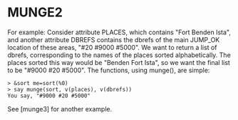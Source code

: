 # MUNGE2
  For example: Consider attribute PLACES, which contains "Fort Benden Ista", and another attribute DBREFS contains the dbrefs of the main JUMP_OK location of these areas, "#20 #9000 #5000". We want to return a list of dbrefs, corresponding to the names of the places sorted alphabetically. The places sorted this way would be "Benden Fort Ista", so we want the final list to be "#9000 #20 #5000". The functions, using munge(), are simple:

    > &sort me=sort(%0)
    > say munge(sort, v(places), v(dbrefs))
    You say, "#9000 #20 #5000"

  See [munge3] for another example.


